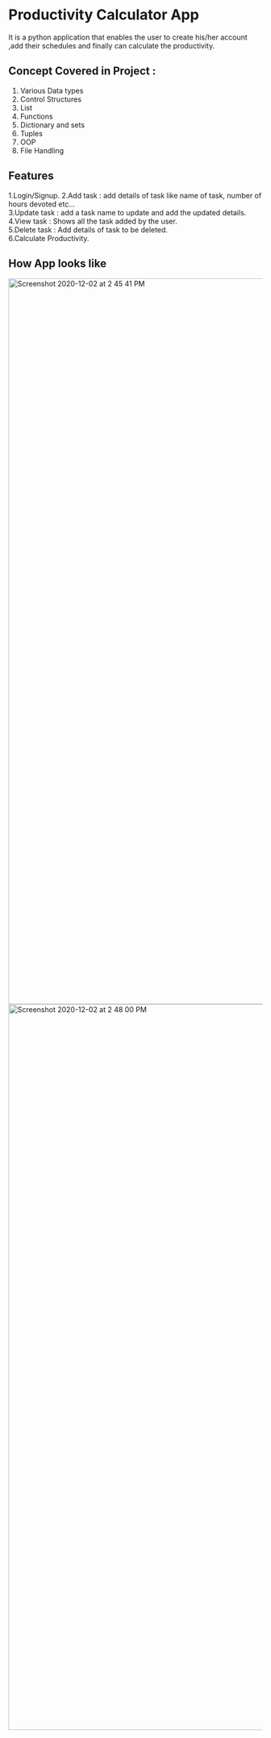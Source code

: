 # Productivity Calculator App
It is a python application that enables the user to create his/her account ,add their schedules and finally can calculate the productivity.

## Concept Covered in Project :
1. Various Data types 
2. Control Structures 
3. List 
4. Functions
5. Dictionary and sets
6. Tuples
7. OOP
8. File Handling

## Features 
1.Login/Signup. 
2.Add task : add details of task like name of task, number of hours devoted etc...  
3.Update task : add a task name to update and add the updated details.  
4.View task : Shows all the task added by the user.  
5.Delete task : Add details of task to be deleted.  
6.Calculate Productivity.  

## How App looks like 
<img width="1440" alt="Screenshot 2020-12-02 at 2 45 41 PM" src="https://user-images.githubusercontent.com/69889824/123902066-cee82780-d989-11eb-8bc5-e18aff816ca1.png">
<img width="1440" alt="Screenshot 2020-12-02 at 2 48 00 PM" src="https://user-images.githubusercontent.com/69889824/123902074-d3144500-d989-11eb-917c-2d175835eee4.png">
